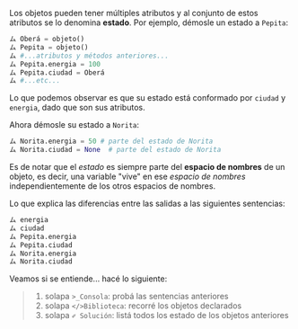 Los objetos pueden tener múltiples atributos y al conjunto de estos atributos se lo denomina **estado**.
Por ejemplo, démosle un estado a `Pepita`:

```python
ム Oberá = objeto()
ム Pepita = objeto()
ム #...atributos y métodos anteriores...
ム Pepita.energia = 100
ム Pepita.ciudad = Oberá
ム #...etc...
```

Lo que podemos observar es que su estado está conformado por `ciudad` y `energia`, dado que son sus atributos. 

Ahora démosle su  estado a `Norita`:

```python
ム Norita.energia = 50 # parte del estado de Norita
ム Norita.ciudad = None  # parte del estado de Norita
```

Es de notar que el *estado* es siempre parte del **espacio de nombres** de un objeto, es decir, una variable "vive" en ese *espacio de nombres* independientemente de los otros espacios de nombres.  

Lo que explica las diferencias entre las salidas a las  siguientes sentencias:

```python
ム energia
ム ciudad
ム Pepita.energia
ム Pepita.ciudad
ム Norita.energia
ム Norita.ciudad
```

Veamos si se entiende... hacé lo siguiente: 

> 1) solapa `>_Consola`: probá las sentencias anteriores   
> 2) solapa `</>Biblioteca`: recorré los objetos declarados   
> 3) solapa `✐ Solución`: listá todos los estado de los objetos anteriores   

